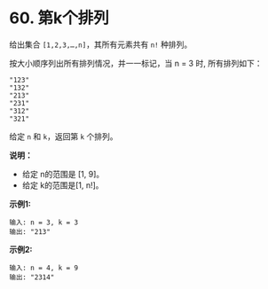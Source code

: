 # 60. 第k个排列

给出集合 `[1,2,3,…,n]`，其所有元素共有 `n!` 种排列。

按大小顺序列出所有排列情况，并一一标记，当 n = 3 时, 所有排列如下：

```
"123"
"132"
"213"
"231"
"312"
"321"
```

给定 `n` 和 `k`，返回第 `k` 个排列。

**说明：**

* 给定 n的范围是 [1, 9]。
* 给定 k的范围是[1, n!]。

**示例1:**

```
输入: n = 3, k = 3
输出: "213"
```

**示例2:**

```
输入: n = 4, k = 9
输出: "2314"
```
